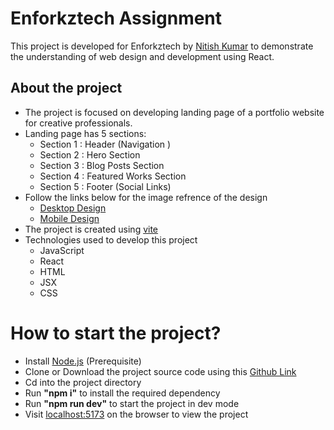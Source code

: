 # Enforkztech Assignment

This project is developed for Enforkztech by [Nitish Kumar](https://www.linkedin.com/in/nitish-kr/) to demonstrate the understanding of web design and development using React.

## About the project

- The project is focused on developing landing page of a portfolio website for creative professionals.
- Landing page has 5 sections: 
  - Section 1 : Header (Navigation )
  - Section 2 : Hero Section
  - Section 3 : Blog Posts Section
  - Section 4 : Featured Works Section
  - Section 5 : Footer (Social Links)
- Follow the links below for the image refrence of the design
  - [Desktop Design](https://github.com/nitish-git/create-professional-portfolio/blob/main/src/assets/Desktop-view.png)
  - [ Mobile Design](https://github.com/nitish-git/create-professional-portfolio/blob/main/src/assets/Mobile-view.jpg)
- The project is created using [vite](https://vitejs.dev/)
- Technologies used to develop this project
  - JavaScript
  - React
  - HTML
  - JSX
  - CSS
  
# How to start the project?

- Install [Node.js](https://nodejs.org/) (Prerequisite)
- Clone or Download the project source code using this [Github Link](https://github.com/nitish-git/create-professional-portfolio)
- Cd into the project directory
- Run **"npm i"** to install the required dependency
- Run **"npm run dev"** to start the project in dev mode
- Visit [localhost:5173](http://localhost:5173) on the browser to view the project


